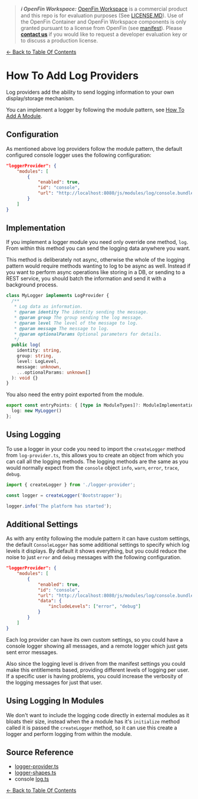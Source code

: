> **_:information_source: OpenFin Workspace:_** [OpenFin Workspace](https://www.openfin.co/workspace/) is a commercial product and this repo is for evaluation purposes (See [LICENSE.MD](../LICENSE.MD)). Use of the OpenFin Container and OpenFin Workspace components is only granted pursuant to a license from OpenFin (see [manifest](../public/manifest.fin.json)). Please [**contact us**](https://www.openfin.co/workspace/poc/) if you would like to request a developer evaluation key or to discuss a production license.

[<- Back to Table Of Contents](../README.md)

# How To Add Log Providers

Log providers add the ability to send logging information to your own display/storage mechanism.

You can implement a logger by following the module pattern, see [How To Add A Module](./how-to-add-a-module.md).

## Configuration

As mentioned above log providers follow the module pattern, the default configured console logger uses the following configuration:

```json
"loggerProvider": {
    "modules": [
        {
            "enabled": true,
            "id": "console",
            "url": "http://localhost:8080/js/modules/log/console.bundle.js"
        }
    ]
}
```

## Implementation

If you implement a logger module you need only override one method, `log`. From within this method you can send the logging data anywhere you want.

This method is deliberately not async, otherwise the whole of the logging pattern would require methods wanting to log to be async as well. Instead if you want to perform async operations like storing in a DB, or sending to a REST service, you should batch the information and send it with a background process.

```ts
class MyLogger implements LogProvider {
  /**
   * Log data as information.
   * @param identity The identity sending the message.
   * @param group The group sending the log message.
   * @param level The level of the message to log.
   * @param message The message to log.
   * @param optionalParams Optional parameters for details.
   */
  public log(
    identity: string,
    group: string,
    level: LogLevel,
    message: unknown,
    ...optionalParams: unknown[]
  ): void {}
}
```

You also need the entry point exported from the module.

```ts
export const entryPoints: { [type in ModuleTypes]?: ModuleImplementation } = {
  log: new MyLogger()
};
```

## Using Logging

To use a logger in your code you need to import the `createLogger` method from `log-provider.ts`, this allows you to create an object from which you can call all the logging methods. The logging methods are the same as you would normally expect from the `console` object `info`, `warn`, `error`, `trace`, `debug`.

```ts
import { createLogger } from './logger-provider';

const logger = createLogger('Bootstrapper');

logger.info('The platform has started');
```

## Additional Settings

As with any entity following the module pattern it can have custom settings, the default `ConsoleLogger` has some additional settings to specify which log levels it displays. By default it shows everything, but you could reduce the noise to just `error` and `debug` messages with the following configuration.

```json
"loggerProvider": {
    "modules": [
        {
            "enabled": true,
            "id": "console",
            "url": "http://localhost:8080/js/modules/log/console.bundle.js",
            "data": {
                "includeLevels": ["error", "debug"]
            }
        }
    ]
}
```

Each log provider can have its own custom settings, so you could have a console logger showing all messages, and a remote logger which just gets sent error messages.

Also since the logging level is driven from the manifest settings you could make this entitlements based, providing different levels of logging per user. If a specific user is having problems, you could increase the verbosity of the logging messages for just that user.

## Using Logging In Modules

We don't want to include the logging code directly in external modules as it bloats their size, instead when the a module has it's `initialize` method called it is passed the `createLogger` method, so it can use this create a logger and perform logging from within the module.

## Source Reference

- [logger-provider.ts](../client/src/framework/logger-provider.ts)
- [logger-shapes.ts](../client/src/framework/shapes/logger-shapes.ts)
- console [log.ts](../client/src/modules/log/console/log.ts)

[<- Back to Table Of Contents](../README.md)
